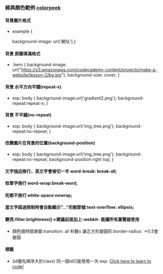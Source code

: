 ### 經典顏色範例 [colorpeek](http://www.colorpeek.com)
#### 背景圖片格式
* example {

    background-image: url('網址');}
#### 背景 原圖填滿格式
* .hero {
  background-image: url("https://s3.amazonaws.com/codecademy-content/projects/make-a-website/lesson-2/bg.jpg");
  background-size: cover;
}

#### 背景 水平方向平舖(repeat-x)
* exp:
body
{
background-image:url('gradient2.png');
background-repeat:repeat-x;
}

#### 背景 不平鋪(no-repeat)
* exp:
body
{
background-image:url('img_tree.png');
background-repeat:no-repeat;
}

#### 改變圖片在背景的位置(background-position)
* exp:
body
{
background-image:url('img_tree.png');
background-repeat:no-repeat;
background-position:right top;
}

#### 文字強迫換行，英文字會被切一半 word-break: break-all;
#### 依單字換行 word-wrap:break-word;
#### 死都不換行 white-space:nowrap;

#### 當文字超過限制時會自動顯示”…”的刪節號:text-overflow: ellipsis;

#### 變亮:filter:brightness()→建議前面加上-webkit- 能讓所有瀏覽器使用
* 顏色隨時間漸變:transition: all 秒數s
讓正方形變圓形:border-radius: →0.5會變圓

#### 標籤
* (id優先順序大於class)
同一個id只能使用一次
exp:
<a id="learn-code" href="https://www.codecademy.com">Click here to learn to code!</a> 
